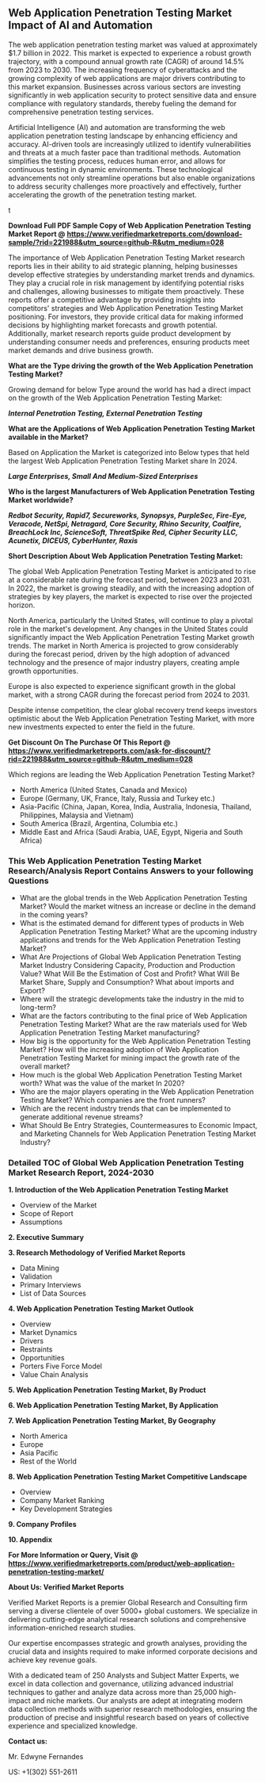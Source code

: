 <h2>Web Application Penetration Testing Market Impact of AI and Automation</h2><p>The web application penetration testing market was valued at approximately $1.7 billion in 2022. This market is expected to experience a robust growth trajectory, with a compound annual growth rate (CAGR) of around 14.5% from 2023 to 2030. The increasing frequency of cyberattacks and the growing complexity of web applications are major drivers contributing to this market expansion. Businesses across various sectors are investing significantly in web application security to protect sensitive data and ensure compliance with regulatory standards, thereby fueling the demand for comprehensive penetration testing services.</p><p>Artificial Intelligence (AI) and automation are transforming the web application penetration testing landscape by enhancing efficiency and accuracy. AI-driven tools are increasingly utilized to identify vulnerabilities and threats at a much faster pace than traditional methods. Automation simplifies the testing process, reduces human error, and allows for continuous testing in dynamic environments. These technological advancements not only streamline operations but also enable organizations to address security challenges more proactively and effectively, further accelerating the growth of the penetration testing market.</p>t</p><p id="" class=""><strong>Download Full PDF Sample Copy of Web Application Penetration Testing Market Report @ <a href="https://www.verifiedmarketreports.com/download-sample/?rid=221988&utm_source=github-R&utm_medium=028" target="_blank">https://www.verifiedmarketreports.com/download-sample/?rid=221988&utm_source=github-R&utm_medium=028</a></strong></p><p>The importance of&nbsp;Web Application Penetration Testing Market research reports lies in their ability to aid strategic planning, helping businesses develop effective strategies by understanding market trends and dynamics. They play a crucial role in risk management by identifying potential risks and challenges, allowing businesses to mitigate them proactively. These reports offer a competitive advantage by providing insights into competitors' strategies and Web Application Penetration Testing Market positioning. For investors, they provide critical data for making informed decisions by highlighting market forecasts and growth potential. Additionally, market research reports guide product development by understanding consumer needs and preferences, ensuring products meet market demands and drive business growth.</p><p><strong>What are the&nbsp;Type driving the growth of the Web Application Penetration Testing Market?</strong></p><p id="" class="">Growing demand for below Type around the world has had a direct impact on the growth of the Web Application Penetration Testing Market:</p><em><strong>Internal Penetration Testing, External Penetration Testing</strong></em></p><strong>What are the&nbsp;Applications&nbsp;of Web Application Penetration Testing Market available in the Market?</strong></p><p id="" class="">Based on Application the Market is categorized into Below types that held the largest Web Application Penetration Testing Market share In 2024.</p><em><strong>Large Enterprises, Small And Medium-Sized Enterprises</strong></em></p><strong>Who is the largest Manufacturers of Web Application Penetration Testing Market worldwide?</strong></p><p><em><strong>Redbot Security, Rapid7, Secureworks, Synopsys, PurpleSec, Fire-Eye, Veracode, NetSpi, Netragard, Core Security, Rhino Security, Coalfire, BreachLock Inc, ScienceSoft, ThreatSpike Red, Cipher Security LLC, Acunetix, DICEUS, CyberHunter, Raxis</strong></em></p><p id="" class=""><strong>Short Description About Web Application Penetration Testing Market:</strong></p><p>The global Web Application Penetration Testing Market is anticipated to rise at a considerable rate during the forecast period, between 2023 and 2031. In 2022, the market is growing steadily, and with the increasing adoption of strategies by key players, the market is expected to rise over the projected horizon.</p><p>North America, particularly the United States, will continue to play a pivotal role in the market's development. Any changes in the United States could significantly impact the Web Application Penetration Testing Market growth trends. The market in North America is projected to grow considerably during the forecast period, driven by the high adoption of advanced technology and the presence of major industry players, creating ample growth opportunities.</p><p>Europe is also expected to experience significant growth in the global market, with a strong CAGR during the forecast period from 2024 to 2031.</p><p>Despite intense competition, the clear global recovery trend keeps investors optimistic about the Web Application Penetration Testing Market, with more new investments expected to enter the field in the future.</p><p id="" class=""><strong>Get Discount On The Purchase Of This Report @ <a href="https://www.verifiedmarketreports.com/ask-for-discount/?rid=221988&utm_source=github-R&utm_medium=028" target="_blank">https://www.verifiedmarketreports.com/ask-for-discount/?rid=221988&utm_source=github-R&utm_medium=028</a></strong></p>Which regions are leading the Web Application Penetration Testing Market?</p><ul><li>North America (United States, Canada and Mexico)</li><li>Europe (Germany, UK, France, Italy, Russia and Turkey etc.)</li><li>Asia-Pacific (China, Japan, Korea, India, Australia, Indonesia, Thailand, Philippines, Malaysia and Vietnam)</li><li>South America (Brazil, Argentina, Columbia etc.)</li><li>Middle East and Africa (Saudi Arabia, UAE, Egypt, Nigeria and South Africa)</li></ul><h3 id="" class="">This Web Application Penetration Testing Market Research/Analysis Report Contains Answers to your following Questions</h3><ul><li>What are the global trends in the Web Application Penetration Testing Market? Would the market witness an increase or decline in the demand in the coming years?</li><li>What is the estimated demand for different types of products in Web Application Penetration Testing Market? What are the upcoming industry applications and trends for the Web Application Penetration Testing Market?</li><li>What Are Projections of Global Web Application Penetration Testing Market Industry Considering Capacity, Production and Production Value? What Will Be the Estimation of Cost and Profit? What Will Be Market Share, Supply and Consumption? What about imports and Export?</li><li>Where will the strategic developments take the industry in the mid to long-term?</li><li>What are the factors contributing to the final price of Web Application Penetration Testing Market? What are the raw materials used for Web Application Penetration Testing Market manufacturing?</li><li>How big is the opportunity for the Web Application Penetration Testing Market? How will the increasing adoption of Web Application Penetration Testing Market for mining impact the growth rate of the overall market?</li><li>How much is the global Web Application Penetration Testing Market worth? What was the value of the market In 2020?</li><li>Who are the major players operating in the Web Application Penetration Testing Market? Which companies are the front runners?</li><li>Which are the recent industry trends that can be implemented to generate additional revenue streams?</li><li>What Should Be Entry Strategies, Countermeasures to Economic Impact, and Marketing Channels for Web Application Penetration Testing Market Industry?</li></ul><h3 id="" class="">Detailed TOC of Global Web Application Penetration Testing Market Research Report, 2024-2030</h3><p id="" class=""><strong>1. Introduction of the Web Application Penetration Testing Market</strong></p><ul><li>Overview of the Market</li><li>Scope of Report</li><li>Assumptions</li></ul><p id="" class=""><strong>2. Executive Summary</strong></p><p id="" class=""><strong>3. Research Methodology of Verified Market Reports</strong></p><ul><li>Data Mining</li><li>Validation</li><li>Primary Interviews</li><li>List of Data Sources</li></ul><p id="" class=""><strong>4. Web Application Penetration Testing Market Outlook</strong></p><ul><li>Overview</li><li>Market Dynamics</li><li>Drivers</li><li>Restraints</li><li>Opportunities</li><li>Porters Five Force Model</li><li>Value Chain Analysis</li></ul><p id="" class=""><strong>5. Web Application Penetration Testing Market, By Product</strong></p><p id="" class=""><strong>6. Web Application Penetration Testing Market, By Application</strong></p><p id="" class=""><strong>7. Web Application Penetration Testing Market, By Geography</strong></p><ul><li>North America</li><li>Europe</li><li>Asia Pacific</li><li>Rest of the World</li></ul><p id="" class=""><strong>8. Web Application Penetration Testing Market Competitive Landscape</strong></p><ul><li>Overview</li><li>Company Market Ranking</li><li>Key Development Strategies</li></ul><p id="" class=""><strong>9. Company Profiles</strong></p><p id="" class=""><strong>10. Appendix</strong></p><p id="" class=""><strong>For More Information or Query, Visit @ <a href="https://www.verifiedmarketreports.com/product/web-application-penetration-testing-market/" target="_blank">https://www.verifiedmarketreports.com/product/web-application-penetration-testing-market/</a></strong></p><p id="" class=""><strong>About Us: Verified Market Reports</strong></p><p id="" class="">Verified Market Reports is a premier Global Research and Consulting firm serving a diverse clientele of over 5000+ global customers. We specialize in delivering cutting-edge analytical research solutions and comprehensive information-enriched research studies.</p><p id="" class="">Our expertise encompasses strategic and growth analyses, providing the crucial data and insights required to make informed corporate decisions and achieve key revenue goals.</p><p id="" class="">With a dedicated team of 250 Analysts and Subject Matter Experts, we excel in data collection and governance, utilizing advanced industrial techniques to gather and analyze data across more than 25,000 high-impact and niche markets. Our analysts are adept at integrating modern data collection methods with superior research methodologies, ensuring the production of precise and insightful research based on years of collective experience and specialized knowledge.</p><p id="" class=""><strong>Contact us:</strong></p><p id="" class="">Mr. Edwyne Fernandes</p><p id="" class="">US: +1(302) 551-2611</p>